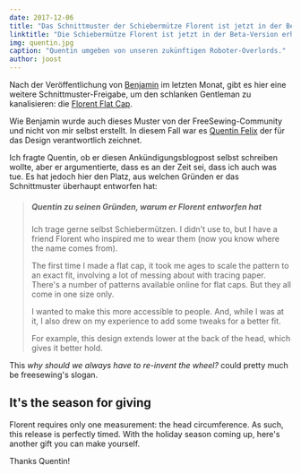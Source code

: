 ```yaml
---
date: 2017-12-06
title: "Das Schnittmuster der Schiebermütze Florent ist jetzt in der Beta-Version erhältlich. Da ist ein weiteres Geschenk erschienen."
linktitle: "Die Schiebermütze Florent ist jetzt in der Beta-Version erhältlich"
img: quentin.jpg
caption: "Quentin umgeben von unseren zukünftigen Roboter-Overlords."
author: joost
---
```


Nach der Veröffentlichung von [Benjamin](/patterns/benjamin) im letzten Monat, gibt es hier eine weitere Schnittmuster-Freigabe, um den schlanken Gentleman zu kanalisieren: die [Florent Flat Cap](/patterns/florent).

Wie Benjamin wurde auch dieses Muster von der FreeSewing-Community und nicht von mir selbst erstellt. In diesem Fall war es [Quentin Felix](/users/ptzcb) der für das Design verantwortlich zeichnet.

Ich fragte Quentin, ob er diesen Ankündigungsblogpost selbst schreiben wollte, aber er argumentierte, dass es an der Zeit sei, dass ich auch was tue. Es hat jedoch hier den Platz, aus welchen Gründen er das Schnittmuster überhaupt entworfen hat:

> ##### Quentin zu seinen Gründen, warum er Florent entworfen hat
> 
> Ich trage gerne selbst Schiebermützen. I didn't use to, but I have a friend Florent who inspired me to wear them (now you know where the name comes from).
> 
> The first time I made a flat cap, it took me ages to scale the pattern to an exact fit, involving a lot of messing about with tracing paper. There's a number of patterns available online for flat caps. But they all come in one size only. 
> 
> I wanted to make this more accessible to people. And, while I was at it, I also drew on my experience to add some tweaks for a better fit. 
> 
> For example, this design extends lower at the back of the head, which gives it better hold.

This *why should we always have to re-invent the wheel?* could pretty much be freesewing's slogan.

## It's the season for giving

Florent requires only one measurement: the head circumference. As such, this release is perfectly timed. With the holiday season coming up, here's another gift you can make yourself.

Thanks Quentin!
